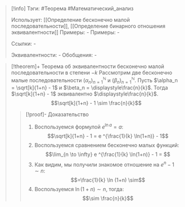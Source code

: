 > [!info]
> Тэги: #Теорема #Математический_анализ   
> 
> Использует: [[Определение бесконечно малой последовательности]], [[Определение бинарного отношения эквивалентности]]
> Примеры: *-*
> Примеры: *-*
> 
> Ссылки: *-*
> 
> Эквивалентности: *-*
> Обобщения: *-*

> [!theorem]+ Теорема об эквивалентности бесконечно малой последовательности в степени $-k$
> Рассмотрим две бесконечно малые последовательности $(\alpha_n)_{n=1}^{\mathbb N}$ и $(\beta_n)_{n=1}^{\mathbb N}$. Пусть $\alpha_n = \sqrt[k]{1+n} - 1$ и $\beta_n = \displaystyle\frac{n}{k}$. Тогда $\sqrt[k]{1+n} - 1$ эквивалентно $\displaystyle\frac{n}{k}$.
> $$\sqrt[k]{1+n} - 1 \sim \frac{n}{k}$$
> > [!proof]- Доказательство
> > 1. Воспользуемся формулой $e^{\ln a} = a$: $$\sqrt[k]{1+n} - 1 = e ^{\frac{1}{k} \ln(1+n)} - 1$$
> > 2. Воспользуемся сравнением бесконечно малых функций: $$\lim_{n \to \infty} e ^{\frac{1}{k} \ln(1+n)} - 1 = $$
> > 3. Как видим, мы получили знакомое отношение на $e^n-1 \sim n$: $$=\frac{1}{k} \ln (1+n) \sim$$
> > 4. Воспользуемся $\ln (1+n) \sim n$, тогда: $$\sim \frac{n}{k}$$
